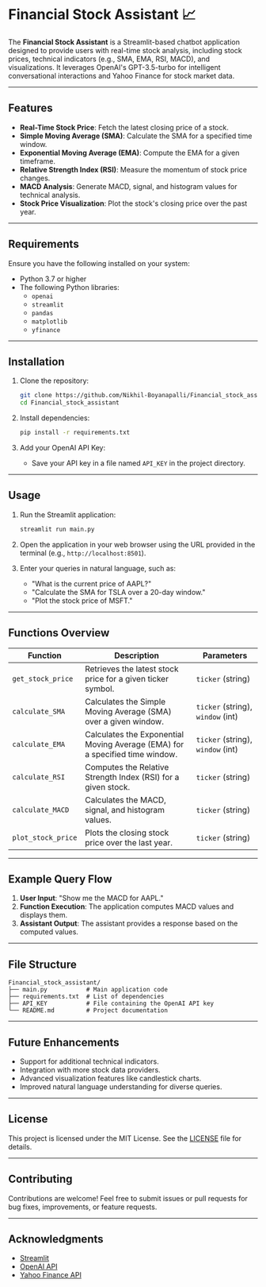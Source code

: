 # Financial Stock Assistant 📈

The **Financial Stock Assistant** is a Streamlit-based chatbot application designed to provide users with real-time stock analysis, including stock prices, technical indicators (e.g., SMA, EMA, RSI, MACD), and visualizations. It leverages OpenAI's GPT-3.5-turbo for intelligent conversational interactions and Yahoo Finance for stock market data.

---

## Features

- **Real-Time Stock Price**: Fetch the latest closing price of a stock.
- **Simple Moving Average (SMA)**: Calculate the SMA for a specified time window.
- **Exponential Moving Average (EMA)**: Compute the EMA for a given timeframe.
- **Relative Strength Index (RSI)**: Measure the momentum of stock price changes.
- **MACD Analysis**: Generate MACD, signal, and histogram values for technical analysis.
- **Stock Price Visualization**: Plot the stock's closing price over the past year.

---

## Requirements

Ensure you have the following installed on your system:

- Python 3.7 or higher
- The following Python libraries:
  - `openai`
  - `streamlit`
  - `pandas`
  - `matplotlib`
  - `yfinance`

---

## Installation

1. Clone the repository:
   ```bash
   git clone https://github.com/Nikhil-Boyanapalli/Financial_stock_assistant.git
   cd Financial_stock_assistant
   ```

2. Install dependencies:
   ```bash
   pip install -r requirements.txt
   ```

3. Add your OpenAI API Key:
   - Save your API key in a file named `API_KEY` in the project directory.

---

## Usage

1. Run the Streamlit application:
   ```bash
   streamlit run main.py
   ```

2. Open the application in your web browser using the URL provided in the terminal (e.g., `http://localhost:8501`).

3. Enter your queries in natural language, such as:
   - "What is the current price of AAPL?"
   - "Calculate the SMA for TSLA over a 20-day window."
   - "Plot the stock price of MSFT."

---

## Functions Overview

| **Function**       | **Description**                                                                                  | **Parameters**                   |
|---------------------|--------------------------------------------------------------------------------------------------|----------------------------------|
| `get_stock_price`   | Retrieves the latest stock price for a given ticker symbol.                                      | `ticker` (string)               |
| `calculate_SMA`     | Calculates the Simple Moving Average (SMA) over a given window.                                 | `ticker` (string), `window` (int)|
| `calculate_EMA`     | Calculates the Exponential Moving Average (EMA) for a specified time window.                    | `ticker` (string), `window` (int)|
| `calculate_RSI`     | Computes the Relative Strength Index (RSI) for a given stock.                                   | `ticker` (string)               |
| `calculate_MACD`    | Calculates the MACD, signal, and histogram values.                                              | `ticker` (string)               |
| `plot_stock_price`  | Plots the closing stock price over the last year.                                               | `ticker` (string)               |

---

## Example Query Flow

1. **User Input**: "Show me the MACD for AAPL."
2. **Function Execution**: The application computes MACD values and displays them.
3. **Assistant Output**: The assistant provides a response based on the computed values.

---

## File Structure

```
Financial_stock_assistant/
├── main.py           # Main application code
├── requirements.txt  # List of dependencies
├── API_KEY           # File containing the OpenAI API key
└── README.md         # Project documentation
```

---

## Future Enhancements

- Support for additional technical indicators.
- Integration with more stock data providers.
- Advanced visualization features like candlestick charts.
- Improved natural language understanding for diverse queries.

---

## License

This project is licensed under the MIT License. See the [LICENSE](LICENSE) file for details.

---

## Contributing

Contributions are welcome! Feel free to submit issues or pull requests for bug fixes, improvements, or feature requests.

---

## Acknowledgments

- [Streamlit](https://streamlit.io/)
- [OpenAI API](https://platform.openai.com/)
- [Yahoo Finance API](https://pypi.org/project/yfinance/)

